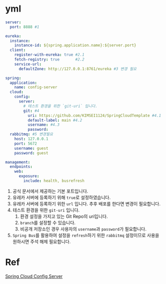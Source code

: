 # yml

```yaml
server:
  port: 8888 #1

eureka:
  instance:
    instance-id: ${spring.application.name}:${server.port}
  client:
    register-with-eureka: true #2.1
    fetch-registry: true       #2.2
    service-url:
      defaultZone: http://127.0.0.1:8761/eureka #3 변경 필요

spring:
  application:
    name: config-server
  cloud:
    config:
      server:
        # 테스트 환경을 위한 `git-uri` 입니다.
        git: #4
          uri: https://github.com/KIMSEI1124/SpringCloudTemplate #4.1
          default-label: main #4.2
          username: #4.3
          password:
  rabbitmq: #5 변경필요
    host: 127.0.0.1
    port: 5672
    username: guest
    password: guest

management:
  endpoints:
    web:
      exposure:
        include: health, busrefresh
```

1. 공식 문서에서 제공하는 기본 포트입니다.
2. 유레카 서버에 등록하기 위해 `true`로 설정하였습니다.
3. 유레카 서버에 등록하기 위한 `url` 입니다. 추후 배포를 한다면 변경이 필요합니다.
4. 테스트 환경을 위한 `git-uri` 입니다.
    1. 환경 설정을 가지고 있는 Git Repo의 uri입니다.
    2. `branch`를 설정할 수 있습니다.
    3. 비공개 저장소인 경우 사용자의 `username`과 `password`가 필요합니다.
5. `Spring Bus`를 활용하여 설정을 `refresh`하기 위한 `rabbitmq` 설정이므로 사용을 원하시면 주석 해제 필요합니다.

# Ref

[Spring Cloud Config Server](https://cloud.spring.io/spring-cloud-config/multi/multi__spring_cloud_config_server.html)